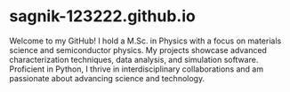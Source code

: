 # sagnik-123222.github.io
Welcome to my GitHub! I hold a M.Sc. in Physics with a focus on materials science and semiconductor physics. My projects showcase advanced characterization techniques, data analysis, and simulation software. Proficient in Python, I thrive in interdisciplinary collaborations and am passionate about advancing science and technology.
